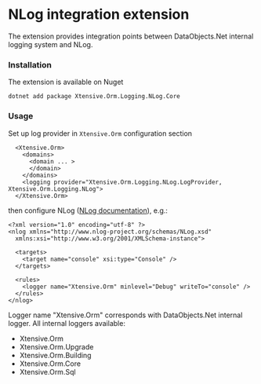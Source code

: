 ﻿# NLog integration extension

The extension provides integration points between DataObjects.Net internal logging system and NLog.

### Installation

The extension is available on Nuget

    dotnet add package Xtensive.Orm.Logging.NLog.Core

### Usage

Set up log provider in `Xtensive.Orm` configuration section

      <Xtensive.Orm>
        <domains>
          <domain ... >
          </domain>
        </domains>
        <logging provider="Xtensive.Orm.Logging.NLog.LogProvider, Xtensive.Orm.Logging.NLog">
      </Xtensive.Orm>

then configure NLog ([NLog documentation](https://github.com/nlog/nlog/wiki/Tutorial)), e.g.:

    <?xml version="1.0" encoding="utf-8" ?>
    <nlog xmlns="http://www.nlog-project.org/schemas/NLog.xsd"
      xmlns:xsi="http://www.w3.org/2001/XMLSchema-instance">

      <targets>
        <target name="console" xsi:type="Console" />
      </targets>

      <rules>
        <logger name="Xtensive.Orm" minlevel="Debug" writeTo="console" />
      </rules>
    </nlog>

Logger name "Xtensive.Orm" corresponds with DataObjects.Net internal logger. All internal loggers available:

 - Xtensive.Orm
 - Xtensive.Orm.Upgrade
 - Xtensive.Orm.Building
 - Xtensive.Orm.Core
 - Xtensive.Orm.Sql